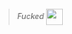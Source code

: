 >_Fucked_    <img src="https://media.tenor.com/uvs84qLH_l8AAAAi/nahh-nah.gif" width="30px" align="center">
